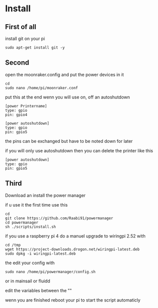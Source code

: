 # Install

## First of all 
install git on your pi
```
sudo apt-get install git -y
```
## Second
open the moonraker.config and put the power devices in it
```
cd
sudo nano /home/pi/moonraker.conf
```
put this at the end wenn you will use on, off an autoshutdown

```
[power Printername]
type: gpio
pin: gpio4

[power autoshutdown]
type: gpio
pin: gpio5
```
the pins can be exchanged but have to be noted down for later

if you will only use autoshutdown then you can delete the printer like this

```
[power autoshutdown]
type: gpio
pin: gpio5
```

## Third

Download an install the power manager

if u use it the first time use this

```
cd
git clone https://github.com/Raabi91/powermanager
cd powermanager
sh ./scripts/install.sh
```

if you use a raspberry pi 4 do a manuel upgrade to wiringpi 2.52 with
```
cd /tmp
wget https://project-downloads.drogon.net/wiringpi-latest.deb
sudo dpkg -i wiringpi-latest.deb
```

the edit your config with
```
sudo nano /home/pi/powermanager/config.sh
```
or in mainsail or fluidd

edit the variables between the ""

wenn you are finished reboot your pi to start the script automaticly
